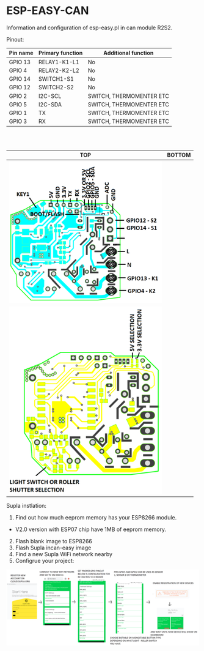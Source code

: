 # ESP-EASY-CAN
Information and configuration of esp-easy.pl in can module R2S2.

Pinout:

Pin name   | Primary function        | Additional function         |
-----------|-------------------------|-----------------------------|
 GPIO 13   | RELAY1-K1-L1            | No                          | 
 GPIO 4    | RELAY2-K2-L2            | No                          | 
 GPIO 14   | SWITCH1-S1              | No                          | 
 GPIO 12   | SWITCH2-S2              | No                          |  
 GPIO 2    |I2C-SCL                  | SWITCH, THERMOMENTER ETC    |
 GPIO 5    |I2C-SDA                  | SWITCH, THERMOMENTER ETC    |
 GPIO 1    |TX                       | SWITCH, THERMOMENTER ETC    |
 GPIO 3    |RX                       | SWITCH, THERMOMENTER ETC    |

<BR> <BR>
 
 TOP                                                             | BOTTOM                                                    |
-----------------------------------------------------------------|-----------------------------------------------------------|
<img src="https://github.com/Bobsonkz/ESP-EASY-CAN/blob/master/IN%20CAN%20CONECTION%20V2.0.png" alt="IN CAN MODULE V2.0" width="400">|
<img src="https://github.com/Bobsonkz/ESP-EASY-CAN/blob/master/IN%20CAN%20CONECTION%20V2.0%20-%20BOTTOM.png" alt="IN CAN MODULE V2.0" width="400">|

Supla instlation:
1. Find out how much eeprom memory has your ESP8266 module.
- V2.0 version with ESP07 chip have 1MB of eeprom memory.
2. Flash blank image to ESP8266 
3. Flash Supla incan-easy image
4. Find a new Supla WiFi network nearby
5. Configrue your project:
<img src="https://github.com/Bobsonkz/ESP-EASY-CAN/blob/master/EXAMPLE%20SUPLA%20CONFIG.png" alt="SUPLA CONFIG">

